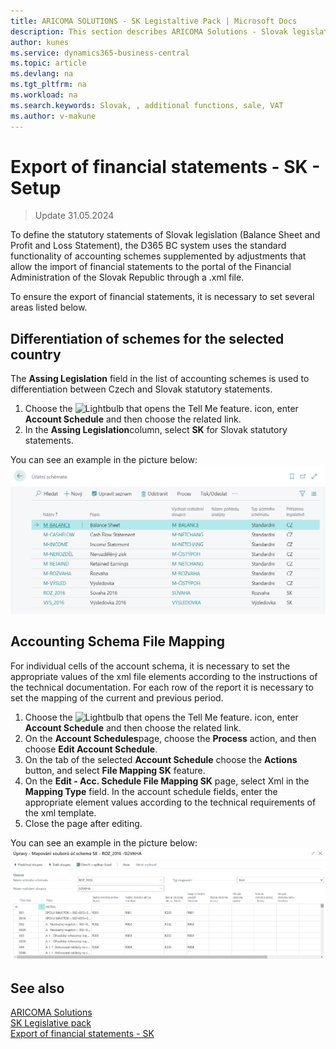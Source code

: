 ```yaml
---
title: ARICOMA SOLUTIONS - SK Legistaltive Pack | Microsoft Docs
description: This section describes ARICOMA Solutions - Slovak legislation - 
author: kunes
ms.service: dynamics365-business-central
ms.topic: article
ms.devlang: na
ms.tgt_pltfrm: na
ms.workload: na
ms.search.keywords: Slovak, , additional functions, sale, VAT
ms.author: v-makune
---
```


# Export of financial statements - SK - Setup

> Update 31.05.2024

To define the statutory statements of Slovak legislation (Balance Sheet and Profit and Loss Statement), the D365 BC system uses the standard functionality of accounting schemes supplemented by adjustments that allow the import of financial statements to the portal of the Financial Administration of the Slovak Republic through a .xml file.

To ensure the export of financial statements, it is necessary to set several areas listed below.

## Differentiation of schemes for the selected country

The **Assing Legislation** field in the list of accounting schemes is used to differentiation between Czech and Slovak statutory statements.

1. Choose the ![Lightbulb that opens the Tell Me feature.](media/ui-search/search_small.png "Tell me what you want to do") icon, enter **Account Schedule** and then choose the related link.
2. In the **Assing Legislation**column, select **SK** for Slovak statutory statements.

You can see an example in the picture below:
![Import of unreliable VAT payers from xml format](media/account_schedules.png)

## Accounting Schema File Mapping

For individual cells of the account schema, it is necessary to set the appropriate values of the xml file elements according to the instructions of the technical documentation. For each row of the report it is necessary to set the mapping of the current and previous period.

1. Choose the ![Lightbulb that opens the Tell Me feature.](media/ui-search/search_small.png "Tell me what you want to do") icon, enter **Account Schedule** and then choose the related link.
2. On the **Account Schedules**page, choose the **Process** action, and then choose **Edit Account Schedule**.
3. On the tab of the selected **Account Schedule** choose the **Actions** button, and select **File Mapping SK** feature.
4. On the **Edit - Acc. Schedule File Mapping SK** page, select Xml in the **Mapping Type** field. In the account schedule fields, enter the appropriate element values according to the technical requirements of the xml template.
5. Close the page after editing.

You can see an example in the picture below:
![Import of unreliable VAT payers from xml format](media/XML_mapping.png)

## See also

[ARICOMA Solutions](solutions.md)  
[SK Legislative pack](sk-legislative-pack.md)  
[Export of financial statements - SK](sk-balance-sheet-income-statement.md)
